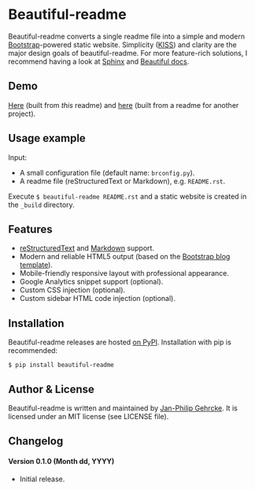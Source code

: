 # Beautiful-readme #

Beautiful-readme converts a single readme file into a simple and modern [Bootstrap](http://getbootstrap.com/)-powered static website. Simplicity ([KISS](http://en.wikipedia.org/wiki/KISS_principle)) and clarity are the major design goals of beautiful-readme. For more feature-rich solutions, I recommend having a look at [Sphinx](http://sphinx-doc.org/) and [Beautiful docs](http://beautifuldocs.com/).

## Demo ##
[Here](http://gehrcke.de/beautiful-readme) (built from *this* readme) and
[here](http://gehrcke.de/timegaps) (built from a readme for another project).


## Usage example ##
Input:

- A small configuration file (default name: `brconfig.py`).
- A readme file (reStructuredText or Markdown), e.g. `README.rst`.

Execute `$ beautiful-readme README.rst` and a static website is created in the
`_build` directory.


## Features ##
- [reStructuredText](http://en.wikipedia.org/wiki/ReStructuredText) and [Markdown](http://en.wikipedia.org/wiki/Markdown) support.
- Modern and reliable HTML5 output (based on the [Bootstrap blog template](http://getbootstrap.com/examples/blog/)).
- Mobile-friendly responsive layout with professional appearance.
- Google Analytics snippet support (optional).
- Custom CSS injection (optional).
- Custom sidebar HTML code injection (optional).


## Installation ##
Beautiful-readme releases are hosted [on PyPI](https://pypi.python.org/pypi/beautiful-readme). Installation with pip is recommended:

```
$ pip install beautiful-readme
```



## Author & License
Beautiful-readme is written and maintained by [Jan-Philip Gehrcke](http://gehrcke.de>). It is licensed under an MIT license (see LICENSE file).


## Changelog ##
#### Version 0.1.0 (Month dd, YYYY) ####
- Initial release.



